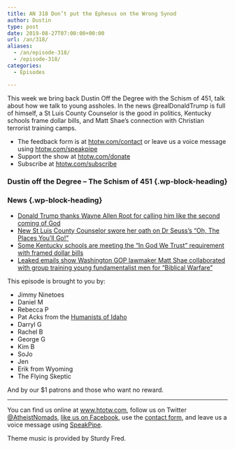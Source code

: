 ```yaml
---
title: AN 318 Don’t put the Ephesus on the Wrong Synod
author: Dustin
type: post
date: 2019-08-27T07:00:00+00:00
url: /an/318/
aliases:
  - /an/episode-318/
  - /episode-318/
categories:
  - Episodes

---
```

<div id="buzzsprout-player-10552791"></div><script src="https://www.buzzsprout.com/1983601/10552791-318-don-t-put-the-ephesus-on-the-wrong-synod.js?container_id=buzzsprout-player-10552791&player=small" type="text/javascript" charset="utf-8"></script>

This week we bring back Dustin Off the Degree with the Schism of 451, talk about how we talk to young assholes. In the news @realDonaldTrump is full of himself, a St Luis County Counselor is the good in politics, Kentucky schools frame dollar bills, and Matt Shae’s connection with Christian terrorist training camps.

<!--more-->

 * The feedback form is at [htotw.com/contact](https://htotw.com/contact) or leave us a voice message using <a href="https://htotw.com/speakpipe" target="_blank" rel="noopener noreferrer">htotw.com/speakpipe</a>
 * Support the show at <a href="https://htotw.com/donate" target="_blank" rel="noopener noreferrer">htotw.com/donate</a>
 * Subscribe at <a href="https://htotw.com/subscribe" target="_blank" rel="noopener noreferrer">htotw.com/subscribe</a>

### Dustin off the Degree &#8211; The Schism of 451 {.wp-block-heading}

### News {.wp-block-heading}

  * [Donald Trump thanks Wayne Allen Root for calling him like the second coming of God][1]
  * [New St Luis County Counselor swore her oath on Dr Seuss’s “Oh, The Places You’ll Go!”][2]
  * [Some Kentucky schools are meeting the “In God We Trust” requirement with framed dollar bills][3]
  * [Leaked emails show Washington GOP lawmaker Matt Shae collaborated with group training young fundamentalist men for “Biblical Warfare”][4]

This episode is brought to you by:

  * Jimmy Ninetoes
  * Daniel M
  * Rebecca P
  * Pat Acks from the <a href="https://www.humanistsofidaho.org" target="_blank" rel="noopener noreferrer">Humanists of Idaho</a>
  * Darryl G
  * Rachel B
  * George G
  * Kim B
  * SoJo
  * Jen
  * Erik from Wyoming
  * The Flying Skeptic

And by our $1 patrons and those who want no reward.

<hr class="wp-block-separator" />

You can find us online at <a href="https://www.htotw.com/" target="_blank" rel="noopener noreferrer">www.htotw.com</a>, follow us on Twitter <a href="https://htotw.com/twitter" target="_blank" rel="noopener noreferrer">@AtheistNomads</a>, <a href="https://htotw.com/facebook" target="_blank" rel="noopener noreferrer">like us on Facebook</a>, use the [contact form](https://htotw.com/contact), and leave us a voice message using <a href="https://htotw.com/speakpipe" target="_blank" rel="noopener noreferrer">SpeakPipe</a>.

Theme music is provided by Sturdy Fred.

 [1]: https://twitter.com/realDonaldTrump/status/1164138795475881986?s=09
 [2]: https://www.stltoday.com/opinion/editorial/editorial-short-takes-on-colorful-seuss-characters-in-politics/article_aec76b7e-8f4b-5bbe-9757-b4d2d40a291a.html
 [3]: https://www.wuky.org/post/fayette-schools-fulfill-god-we-trust-requirement-almighty-dollar
 [4]: https://www.rawstory.com/2019/08/leaked-emails-show-gop-lawmaker-collaborated-with-extremist-gun-group-that-was-preparing-for-biblical-warfare/
